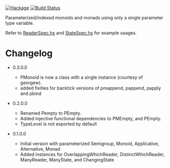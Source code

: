 [![Hackage](https://img.shields.io/hackage/v/parameterized.svg)](https://hackage.haskell.org/package/parameterized)
[![Build Status](https://secure.travis-ci.org/louispan/parameterized.png?branch=master)](http://travis-ci.org/louispan/parameterized)

Parameterized/indexed monoids and monads using only a single parameter type variable.

Refer to [ReaderSpec.hs](https://github.com/louispan/parameterized/blob/master/test/Parameterized/Control/Monad/Trans/Reader/ReaderSpec.hs) and [StateSpec.hs](https://github.com/louispan/parameterized/blob/master/test/Parameterized/Control/Monad/Trans/State/Strict/StateSpec.hs) for example usages.

# Changelog

* 0.3.0.0
  - PMonoid is now a class with a single instance (courtesy of georgew).
  - added fixities for backtick versions of pmappend, pappend, papply and pbind

* 0.2.0.0
  - Renamed Pempty to PEmpty.
  - Added injective functional dependencies to PMEmpty, and PEmpty.
  - TypeLevel is not exported by default

* 0.1.0.0
  - Initial version with parameterized Semigroup, Monoid, Applicative, Alternative, Monad
  - Added instances for OverlappingWhichReader, DistinctWhichReader, ManyReader, ManyState, and ChangingState
